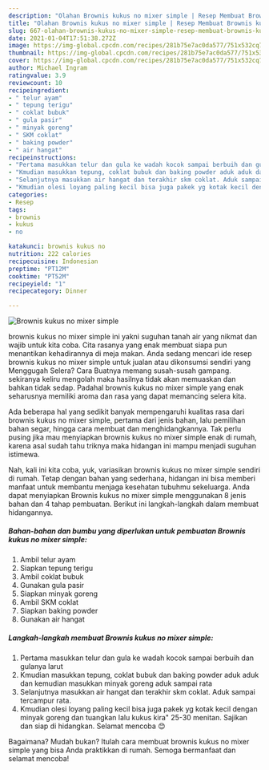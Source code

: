 ```yaml
---
description: "Olahan Brownis kukus no mixer simple | Resep Membuat Brownis kukus no mixer simple Yang Enak dan Simpel"
title: "Olahan Brownis kukus no mixer simple | Resep Membuat Brownis kukus no mixer simple Yang Enak dan Simpel"
slug: 667-olahan-brownis-kukus-no-mixer-simple-resep-membuat-brownis-kukus-no-mixer-simple-yang-enak-dan-simpel
date: 2021-01-04T17:51:38.272Z
image: https://img-global.cpcdn.com/recipes/281b75e7ac0da577/751x532cq70/brownis-kukus-no-mixer-simple-foto-resep-utama.jpg
thumbnail: https://img-global.cpcdn.com/recipes/281b75e7ac0da577/751x532cq70/brownis-kukus-no-mixer-simple-foto-resep-utama.jpg
cover: https://img-global.cpcdn.com/recipes/281b75e7ac0da577/751x532cq70/brownis-kukus-no-mixer-simple-foto-resep-utama.jpg
author: Michael Ingram
ratingvalue: 3.9
reviewcount: 10
recipeingredient:
- " telur ayam"
- " tepung terigu"
- " coklat bubuk"
- " gula pasir"
- " minyak goreng"
- " SKM coklat"
- " baking powder"
- " air hangat"
recipeinstructions:
- "Pertama masukkan telur dan gula ke wadah kocok sampai berbuih dan gulanya larut"
- "Kmudian masukkan tepung, coklat bubuk dan baking powder aduk aduk dan kemudian masukkan minyak goreng aduk sampai rata"
- "Selanjutnya masukkan air hangat dan terakhir skm coklat. Aduk sampai tercampur rata."
- "Kmudian olesi loyang paling kecil bisa juga pakek yg kotak kecil dengan minyak goreng dan tuangkan lalu kukus kira&#34; 25-30 menitan. Sajikan dan siap di hidangkan. Selamat mencoba 😊"
categories:
- Resep
tags:
- brownis
- kukus
- no

katakunci: brownis kukus no 
nutrition: 222 calories
recipecuisine: Indonesian
preptime: "PT12M"
cooktime: "PT52M"
recipeyield: "1"
recipecategory: Dinner

---
```



![Brownis kukus no mixer simple](https://img-global.cpcdn.com/recipes/281b75e7ac0da577/751x532cq70/brownis-kukus-no-mixer-simple-foto-resep-utama.jpg)


brownis kukus no mixer simple ini yakni suguhan tanah air yang nikmat dan wajib untuk kita coba. Cita rasanya yang enak membuat siapa pun menantikan kehadirannya di meja makan.
Anda sedang mencari ide resep brownis kukus no mixer simple untuk jualan atau dikonsumsi sendiri yang Menggugah Selera? Cara Buatnya memang susah-susah gampang. sekiranya keliru mengolah maka hasilnya tidak akan memuaskan dan bahkan tidak sedap. Padahal brownis kukus no mixer simple yang enak seharusnya memiliki aroma dan rasa yang dapat memancing selera kita.

Ada beberapa hal yang sedikit banyak mempengaruhi kualitas rasa dari brownis kukus no mixer simple, pertama dari jenis bahan, lalu pemilihan bahan segar, hingga cara membuat dan menghidangkannya. Tak perlu pusing jika mau menyiapkan brownis kukus no mixer simple enak di rumah, karena asal sudah tahu triknya maka hidangan ini mampu menjadi suguhan istimewa.




Nah, kali ini kita coba, yuk, variasikan brownis kukus no mixer simple sendiri di rumah. Tetap dengan bahan yang sederhana, hidangan ini bisa memberi manfaat untuk membantu menjaga kesehatan tubuhmu sekeluarga. Anda dapat menyiapkan Brownis kukus no mixer simple menggunakan 8 jenis bahan dan 4 tahap pembuatan. Berikut ini langkah-langkah dalam membuat hidangannya.

<!--inarticleads1-->

##### Bahan-bahan dan bumbu yang diperlukan untuk pembuatan Brownis kukus no mixer simple:

1. Ambil  telur ayam
1. Siapkan  tepung terigu
1. Ambil  coklat bubuk
1. Gunakan  gula pasir
1. Siapkan  minyak goreng
1. Ambil  SKM coklat
1. Siapkan  baking powder
1. Gunakan  air hangat




<!--inarticleads2-->

##### Langkah-langkah membuat Brownis kukus no mixer simple:

1. Pertama masukkan telur dan gula ke wadah kocok sampai berbuih dan gulanya larut
1. Kmudian masukkan tepung, coklat bubuk dan baking powder aduk aduk dan kemudian masukkan minyak goreng aduk sampai rata
1. Selanjutnya masukkan air hangat dan terakhir skm coklat. Aduk sampai tercampur rata.
1. Kmudian olesi loyang paling kecil bisa juga pakek yg kotak kecil dengan minyak goreng dan tuangkan lalu kukus kira&#34; 25-30 menitan. Sajikan dan siap di hidangkan. Selamat mencoba 😊




Bagaimana? Mudah bukan? Itulah cara membuat brownis kukus no mixer simple yang bisa Anda praktikkan di rumah. Semoga bermanfaat dan selamat mencoba!
